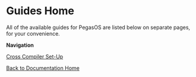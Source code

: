 # Guides Home

All of the available guides for PegasOS are listed below on separate pages, for your convenience.

**Navigation**

[Cross Compiler Set-Up](G_CROSSCOMPILER.md)

[Back to Documentation Home](../README.md)
